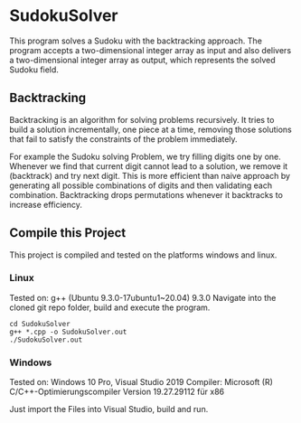 # SudokuSolver

This program solves a Sudoku with the backtracking approach.
The program accepts a two-dimensional integer array as input and
also delivers a two-dimensional integer array as output, which represents the solved Sudoku field.

## Backtracking

Backtracking is an algorithm for solving problems recursively. 
It tries to build a solution incrementally, one piece at a time, 
removing those solutions that fail to satisfy the constraints of the problem immediately.<br>

For example the Sudoku solving Problem, we try filling digits one by one. Whenever we find that current digit cannot lead to a solution, we remove it (backtrack) and try next digit. This is more efficient than naive approach by generating all possible combinations of digits and then validating each combination.
Backtracking drops permutations whenever it backtracks to increase efficiency.<br>

## Compile this Project

This project is compiled and tested on the platforms windows and linux.

### Linux

Tested on: g++ (Ubuntu 9.3.0-17ubuntu1~20.04) 9.3.0
Navigate into the cloned git repo folder, build and execute the program.
```
cd SudokuSolver
g++ *.cpp -o SudokuSolver.out
./SudokuSolver.out
```

### Windows
Tested on: Windows 10 Pro, Visual Studio 2019
Compiler: Microsoft (R) C/C++-Optimierungscompiler Version 19.27.29112 für x86

Just import the Files into Visual Studio, build and run.